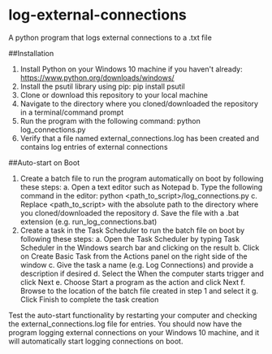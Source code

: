 # log-external-connections
A python program that logs external connections to a .txt file

##Installation
1. Install Python on your Windows 10 machine if you haven't already: https://www.python.org/downloads/windows/
2. Install the psutil library using pip: pip install psutil
3. Clone or download this repository to your local machine
4. Navigate to the directory where you cloned/downloaded the repository in a terminal/command prompt
5. Run the program with the following command: python log_connections.py
6. Verify that a file named external_connections.log has been created and contains log entries of external connections

##Auto-start on Boot
1. Create a batch file to run the program automatically on boot by following these steps:
    a. Open a text editor such as Notepad
    b. Type the following command in the editor: python <path_to_script>/log_connections.py
    c. Replace <path_to_script> with the absolute path to the directory where you cloned/downloaded the repository
    d. Save the file with a .bat extension (e.g. run_log_connections.bat)
2. Create a task in the Task Scheduler to run the batch file on boot by following these steps:
    a. Open the Task Scheduler by typing Task Scheduler in the Windows search bar and clicking on the result
    b. Click on Create Basic Task from the Actions panel on the right side of the window
    c. Give the task a name (e.g. Log Connections) and provide a description if desired
    d. Select the When the computer starts trigger and click Next
    e. Choose Start a program as the action and click Next
    f. Browse to the location of the batch file created in step 1 and select it
    g. Click Finish to complete the task creation
    
Test the auto-start functionality by restarting your computer and checking the external_connections.log file for entries.
You should now have the program logging external connections on your Windows 10 machine, and it will automatically start logging connections on boot.
